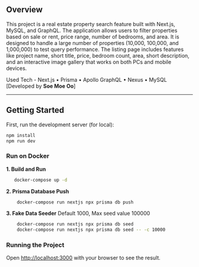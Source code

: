 ## Overview

This project is a real estate property search feature built with Next.js, MySQL, and GraphQL. The application allows users to filter properties based on sale or rent, price range, number of bedrooms, and area. It is designed to handle a large number of properties (10,000, 100,000, and 1,000,000) to test query performance. The listing page includes features like project name, short title, price, bedroom count, area, short description, and an interactive image gallery that works on both PCs and mobile devices.

Used Tech - Next.js • Prisma • Apollo GraphQL • Nexus • MySQL
[Developed by <strong>Soe Moe Oo</strong>]

<hr>

## Getting Started

First, run the development server (for local):

```bash
npm install
npm run dev
```

### Run on Docker

**1. Build and Run**

```sh
   docker-compose up -d
```

**2. Prisma Database Push**

```sh
    docker-compose run nextjs npx prisma db push
```

**3. Fake Data Seeder**
Default 1000, Max seed value 100000

```sh
    docker-compose run nextjs npx prisma db seed
    docker-compose run nextjs npx prisma db seed -- -c 10000
```

### Running the Project

Open [http://localhost:3000](http://localhost:3000) with your browser to see the result.
